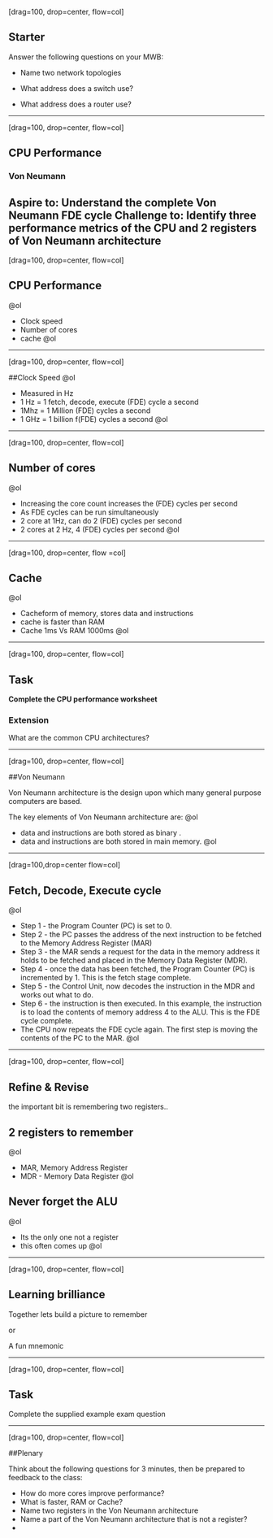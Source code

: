 [drag=100, drop=center, flow=col]

## Starter
Answer the following questions on your MWB:

- Name two network topologies

- What address does a switch use?
- What address does a router use?


---
[drag=100, drop=center, flow=col]

## CPU Performance
### Von Neumann

**Aspire to:**
Understand the complete Von Neumann FDE cycle
**Challenge to:**
Identify three performance metrics of the CPU and 2 registers of Von Neumann architecture
---

[drag=100, drop=center, flow=col]

## CPU Performance

@ol
- Clock speed
- Number of cores
- cache
@ol

---

[drag=100, drop=center, flow=col]

##Clock Speed
@ol
- Measured in Hz
- 1 Hz = 1 fetch, decode, execute (FDE) cycle a second
- 1Mhz = 1 Million (FDE) cycles a second
- 1 GHz = 1 billion f(FDE) cycles a second
@ol

---

[drag=100, drop=center, flow=col]

## Number of cores

@ol
- Increasing the core count increases the (FDE) cycles per second
- As FDE cycles can be run simultaneously
- 2 core at 1Hz, can do 2 (FDE) cycles per second
- 2 cores at 2 Hz, 4 (FDE) cycles per second
@ol


---

[drag=100, drop=center, flow =col]

## Cache

@ol
- Cacheform of memory, stores data and instructions
- cache is faster than RAM
- Cache 1ms Vs RAM 1000ms
@ol
---
[drag=100, drop=center, flow=col]

## Task

**Complete the CPU performance worksheet**


### Extension

What are the common CPU architectures?

---
[drag=100, drop=center, flow=col]

##Von Neumann

Von Neumann architecture is the design upon which many general purpose computers are based. 

The key elements of Von Neumann architecture are: 
@ol
- data and instructions are both stored as binary . 
- data and instructions are both stored in main memory.
@ol
---
[drag=100,drop=center flow=col]

## Fetch, Decode, Execute cycle

@ol
- Step 1 - the Program Counter (PC) is set to 0.
- Step 2 - the PC passes the address of the next instruction to be fetched to the Memory Address Register (MAR)
- Step 3 - the MAR sends a request for the data in the memory address it holds to be fetched and placed in the Memory Data Register (MDR).
- Step 4 - once the data has been fetched, the Program Counter (PC) is incremented by 1. This is the fetch stage complete.
- Step 5 - the Control Unit, now decodes the instruction in the MDR and works out what to do.
- Step 6 - the instruction is then executed. In this example, the instruction is to load the contents of memory address 4 to the ALU. This is the FDE cycle complete.
- The CPU now repeats the FDE cycle again. The first step is moving the contents of the PC to the MAR.
@ol

---
[drag=100, drop=center, flow=col]
## Refine & Revise

the important bit is remembering two registers..

## 2 registers to remember
@ol
- MAR, Memory Address Register
- MDR - Memory Data Register
@ol
## Never forget the ALU
@ol
- Its the only one not a register
- this often comes up
@ol

---
[drag=100, drop=center, flow=col]

## Learning brilliance

Together lets build a picture to remember

or

A fun mnemonic 

---
[drag=100, drop=center, flow=col]

## Task

Complete the supplied example exam question

---
[drag=100, drop=center, flow=col]

##Plenary

Think about the following questions for 3 minutes, then be prepared to feedback to the class:

- How do more cores  improve performance?
- What is faster, RAM or Cache?
- Name two registers in the Von Neumann architecture
- Name a part of the Von Neumann architecture that is not a register?
-